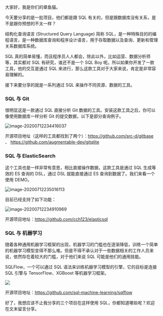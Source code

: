 大家好，我是你们的章鱼猫。

今天要分享的是一批项目，他们都是跟 SQL 有关的，但是跟数据库没有关系，是不是跟你预想的不太一样？

结构化查询语言 (Structured Query Language) 简称 SQL，是一种特殊目的的编程语言，是一种数据库查询和程序设计语言，用于存取数据以及查询、更新和管理关系数据库系统。

SQL 真的简单易懂，而且程序员人人都会，除此以外，比如运营、数据分析师等，其实都对 SQL 有研究，谁还不是一个 SQL Boy 呢。所以如果你开发了一款工具，他的交互是通过 SQL 来进行，那么这款工具对于大家来说，肯定是非常容易理解的。

接下来要分享的就是一系列通过 SQL 来操作不同资源、数据的工具。

### SQL 与 Git

很明显这是一款通过 SQL 直接分析 Git 数据的工具。安装这款工具之后，你可以像使用数据库一样分析 Git 的提交数据，以下是部分查询例子。

![image-20200712234416037](https://7465-test-3c9b5e-1-1301419220.tcb.qcloud.la/mac_github_images/compress_image-20200712234416037.png)

开源项目地址（这样的工具都找到了两个）：https://github.com/src-d/gitbase 、 https://github.com/augmentable-dev/gitqlite



### SQL 与 ElasticSearch

这个工具也是一样非常有意思，相比直接操作数据，这款工具是通过 SQL 生成等效的 ES 查询的 DSL，通过 DSL 就能直接通过 ES 查询到数据了。我们来看一个使用 DEMO。

![image-20200712235016113](https://7465-test-3c9b5e-1-1301419220.tcb.qcloud.la/mac_github_images/compress_image-20200712235016113.png)

目前已经支持了如下功能：

![image-20200712234910969](https://7465-test-3c9b5e-1-1301419220.tcb.qcloud.la/mac_github_images/compress_image-20200712234910969.png)

开源项目地址：https://github.com/cch123/elasticsql



### SQL 与 机器学习

随着各种通用机器学习框架的出现，机器学习的门槛也在逐渐降低，训练一个简单的机器学习模型变得不那么难。但是不得不承认对于一些数据相关的工作人员来说，依然存在着较大的门槛，对于他们来说 SQL 可能是他们的通用技能。

SQLFlow，一个可以通过 SQL 语法来训练机器学习模型的引擎，它的目标是连接 SQL 引擎与 TensorFlow、XGBoost 等机器学习框架。

![](https://mmbiz.qpic.cn/mmbiz_gif/zRiam9B2qkhQ6jJ61eSLicYtSwotLa1nTlU7E8xU73jrmvnv40gSXbCoNGxibsibEy8icfsd0n1XlhyVV3fEDvwR3fg/640?wx_fmt=gif&tp=webp&wxfrom=5&wx_lazy=1)

开源项目地址：https://github.com/sql-machine-learning/sqlflow

好了，我想应该不止我分享的三个项目在这样使用 SQL，你都知道哪些呢？欢迎在文末留言分享。